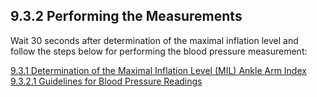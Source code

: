 ## 9.3.2 Performing the Measurements

Wait 30 seconds after determination of the maximal inflation level and follow the steps below for performing the blood pressure measurement:


<div class="center">
<div class="btn-group">
  <a href=":pages_path:/manuals/ankle-arm-index/9-03-01-determination-mil.md" class="btn btn-default">
    <span class="glyphicon glyphicon-chevron-left"></span>
    9.3.1 Determination of the Maximal Inflation Level (MIL)
  </a>

  <a href=":pages_path:/manuals/ankle-arm-index" class="btn btn-default">
    <span class="glyphicon glyphicon-chevron-up"></span>
    Ankle Arm Index
  </a>

  <a href=":pages_path:/manuals/ankle-arm-index/9-03-02-01-guidlines-bp-readings.md" class="btn btn-success">
    9.3.2.1 Guidelines for Blood Pressure Readings
    <span class="glyphicon glyphicon-chevron-right"></span>
  </a>
</div>
</div>
